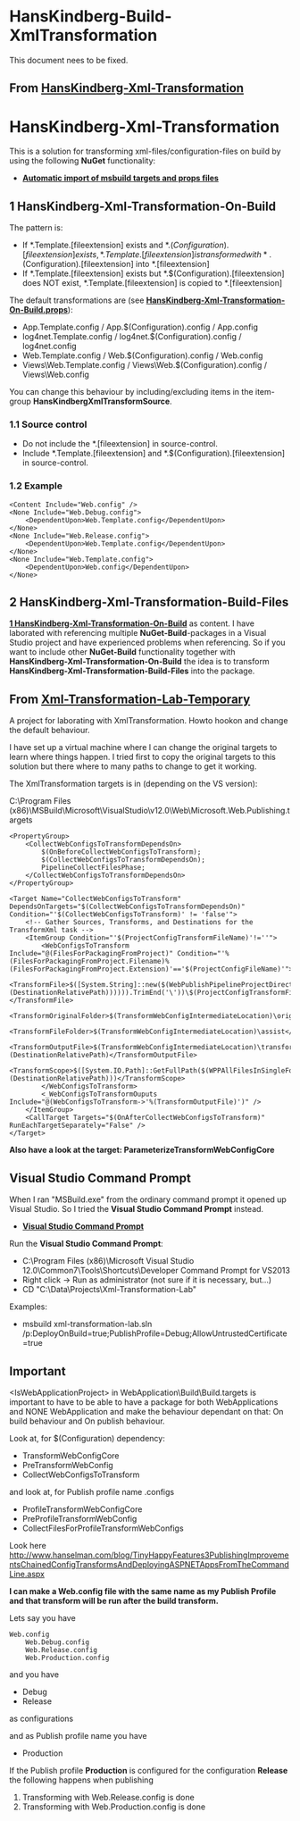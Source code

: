 # HansKindberg-Build-XmlTransformation
This document nees to be fixed.



## From [HansKindberg-Xml-Transformation](https://github.com/HansKindberg-Net/HansKindberg-Xml-Transformation)
# HansKindberg-Xml-Transformation
This is a solution for transforming xml-files/configuration-files on build by using the following **NuGet** functionality:

- [**Automatic import of msbuild targets and props files**](http://docs.nuget.org/docs/release-notes/nuget-2.5#Automatic_import_of_msbuild_targets_and_props_files)

## 1 HansKindberg-Xml-Transformation-On-Build
The pattern is:
- If *.Template.[fileextension] exists and *.$(Configuration).[fileextension] exists, *.Template.[fileextension] is transformed with *.$(Configuration).[fileextension] into *.[fileextension]
- If *.Template.[fileextension] exists but *.$(Configuration).[fileextension] does NOT exist, *.Template.[fileextension] is copied to *.[fileextension]

The default transformations are (see [**HansKindberg-Xml-Transformation-On-Build.props**](/HansKindberg-Xml-Transformation-On-Build/Build/HansKindberg-Xml-Transformation-On-Build.props)):

- App.Template.config / App.$(Configuration).config / App.config
- log4net.Template.config / log4net.$(Configuration).config / log4net.config
- Web.Template.config / Web.$(Configuration).config / Web.config
- Views\Web.Template.config / Views\Web.$(Configuration).config / Views\Web.config

You can change this behaviour by including/excluding items in the item-group **HansKindbergXmlTransformSource**.

### 1.1 Source control

- Do not include the *.[fileextension] in source-control.
- Include *.Template.[fileextension] and *.$(Configuration).[fileextension] in source-control.

### 1.2 Example

	<Content Include="Web.config" />
	<None Include="Web.Debug.config">
		<DependentUpon>Web.Template.config</DependentUpon>
	</None>
	<None Include="Web.Release.config">
		<DependentUpon>Web.Template.config</DependentUpon>
	</None>
	<None Include="Web.Template.config">
		<DependentUpon>Web.config</DependentUpon>
	</None>

## 2 HansKindberg-Xml-Transformation-Build-Files
[**1 HansKindberg-Xml-Transformation-On-Build**](#1-hanskindberg-xml-transformation-on-build) as content. I have laborated with referencing multiple **NuGet-Build**-packages in a Visual Studio project and have experienced problems when referencing. So if you want to include other **NuGet-Build** functionality together with **HansKindberg-Xml-Transformation-On-Build** the idea is to transform **HansKindberg-Xml-Transformation-Build-Files** into the package.



## From [Xml-Transformation-Lab-Temporary](https://github.com/HansKindberg-Net/Xml-Transformation-Lab-Temporary)
A project for laborating with XmlTransformation. Howto hookon and change the default behaviour.

I have set up a virtual machine where I can change the original targets to learn where things happen. I tried first to copy the original targets to this solution but there where to many paths to change to get it working.

The XmlTransformation targets is in (depending on the VS version):

C:\Program Files (x86)\MSBuild\Microsoft\VisualStudio\v12.0\Web\Microsoft.Web.Publishing.targets

	<PropertyGroup>
		<CollectWebConfigsToTransformDependsOn>
			$(OnBeforeCollectWebConfigsToTransform);
			$(CollectWebConfigsToTransformDependsOn);
			PipelineCollectFilesPhase;
		</CollectWebConfigsToTransformDependsOn>
	</PropertyGroup>

	<Target Name="CollectWebConfigsToTransform" DependsOnTargets="$(CollectWebConfigsToTransformDependsOn)" Condition="'$(CollectWebConfigsToTransform)' != 'false'">
		<!-- Gather Sources, Transforms, and Destinations for the TransformXml task -->
		<ItemGroup Condition="'$(ProjectConfigTransformFileName)'!=''">
			<WebConfigsToTransform Include="@(FilesForPackagingFromProject)" Condition="'%(FilesForPackagingFromProject.Filename)%(FilesForPackagingFromProject.Extension)'=='$(ProjectConfigFileName)'">
				<TransformFile>$([System.String]::new($(WebPublishPipelineProjectDirectory)\$([System.IO.Path]::GetDirectoryName($([System.String]::new(%(DestinationRelativePath)))))).TrimEnd('\'))\$(ProjectConfigTransformFileName)</TransformFile>
				<TransformOriginalFolder>$(TransformWebConfigIntermediateLocation)\original</TransformOriginalFolder>
				<TransformFileFolder>$(TransformWebConfigIntermediateLocation)\assist</TransformFileFolder>
				<TransformOutputFile>$(TransformWebConfigIntermediateLocation)\transformed\%(DestinationRelativePath)</TransformOutputFile>
				<TransformScope>$([System.IO.Path]::GetFullPath($(WPPAllFilesInSingleFolder)\%(DestinationRelativePath)))</TransformScope>
			</WebConfigsToTransform>
			<_WebConfigsToTransformOuputs Include="@(WebConfigsToTransform->'%(TransformOutputFile)')" />
		</ItemGroup>
		<CallTarget Targets="$(OnAfterCollectWebConfigsToTransform)" RunEachTargetSeparately="False" />
	</Target>

**Also have a look at the target: ParameterizeTransformWebConfigCore**

## Visual Studio Command Prompt

When I ran "MSBuild.exe" from the ordinary command prompt it opened up Visual Studio. So I tried the **Visual Studio Command Prompt** instead.

- [**Visual Studio Command Prompt**](http://msdn.microsoft.com/en-us/library/ms229859.aspx)

Run the **Visual Studio Command Prompt**:

- C:\Program Files (x86)\Microsoft Visual Studio 12.0\Common7\Tools\Shortcuts\Developer Command Prompt for VS2013
- Right click -> Run as administrator (not sure if it is necessary, but...)
- CD "C:\Data\Projects\Xml-Transformation-Lab"

Examples:

- msbuild xml-transformation-lab.sln /p:DeployOnBuild=true;PublishProfile=Debug;AllowUntrustedCertificate=true

## Important

&lt;IsWebApplicationProject&gt; in WebApplication\Build\Build.targets is important to have to be able to have a package for both WebApplications and NONE WebApplication and make the
behaviour dependant on that: On build behaviour and On publish behaviour.

Look at, for $(Configuration) dependency:

- TransformWebConfigCore
- PreTransformWebConfig
- CollectWebConfigsToTransform

and look at, for Publish profile name .configs

- ProfileTransformWebConfigCore
- PreProfileTransformWebConfig
- CollectFilesForProfileTransformWebConfigs

Look here http://www.hanselman.com/blog/TinyHappyFeatures3PublishingImprovementsChainedConfigTransformsAndDeployingASPNETAppsFromTheCommandLine.aspx

**I can make a Web.config file with the same name as my Publish Profile and that transform will be run after the build transform.**

Lets say you have

	Web.config
		Web.Debug.config
		Web.Release.config
		Web.Production.config

and you have

- Debug
- Release

as configurations

and as Publish profile name you have

- Production

If the Publish profile **Production** is configured for the configuration **Release** the following happens when publishing

1. Transforming with Web.Release.config is done
2. Transforming with Web.Production.config is done